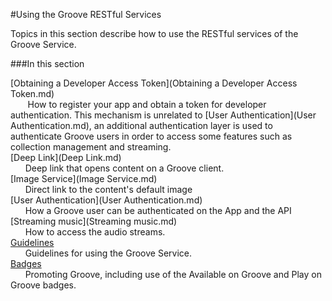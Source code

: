 #Using the Groove RESTful Services

Topics in this section describe how to use the RESTful services of the Groove Service.

###In this section

[Obtaining a Developer Access Token](Obtaining a Developer Access Token.md)  
&nbsp;&nbsp;&nbsp;&nbsp;&nbsp;&nbsp; How to register your app and obtain a token for developer authentication. This mechanism is unrelated to [User Authentication](User Authentication.md), an additional authentication layer is used to authenticate Groove users in  order to access some features such as collection management and streaming.     
[Deep Link](Deep Link.md)  
&nbsp;&nbsp;&nbsp;&nbsp;&nbsp;&nbsp;Deep link that opens content on a Groove client.  
[Image Service](Image Service.md)  
&nbsp;&nbsp;&nbsp;&nbsp;&nbsp;&nbsp;Direct link to the content's default image  
[User Authentication](User Authentication.md)  
&nbsp;&nbsp;&nbsp;&nbsp;&nbsp;&nbsp;How a Groove user can be authenticated on the App and the API  
[Streaming music](Streaming music.md)  
&nbsp;&nbsp;&nbsp;&nbsp;&nbsp;&nbsp;How to access the audio streams.  
[Guidelines](Guidelines.md)  
&nbsp;&nbsp;&nbsp;&nbsp;&nbsp;&nbsp;Guidelines for using the Groove Service.  
[Badges](Badges.md)  
&nbsp;&nbsp;&nbsp;&nbsp;&nbsp;&nbsp;Promoting Groove, including use of the Available on Groove and Play on Groove badges.

